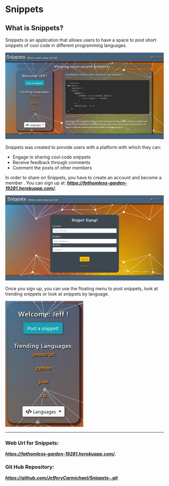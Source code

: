 # Snippets

## What is Snippets?

Snippets is an application that allows users to have a space to post short snippets of cool code in different programming languages.

![Snippets Main Screen](/public/images/snippets_main.jpg)

Snippets was created to provide users with a platform with which they can:
* Engage in sharing cool code snippets
* Receive feedback through comments
* Comment the posts of other members


In order to share on Snippets, you have to create an account and become a member .   You can sign up at: **_https://fathomless-garden-19281.herokuapp.com/._**

![Snippets log Screen](/public/images/snippets_signup.jpg)


Once you sign up, you can use the floating menu to post snippets, look at trending snippets or look at snippets by language.

![Snippets log Screen](/public/images/snippets_menu.jpg)


---


### Web Url for Snippets:
**_https://fathomless-garden-19281.herokuapp.com/._**

### Git Hub Repository:

**_https://github.com/JefferyCarmichael/Snippets-.git_**

